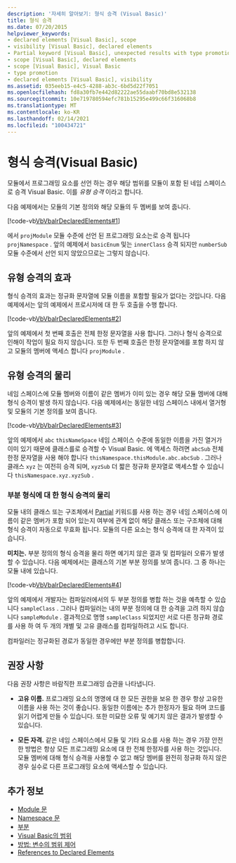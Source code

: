 ```yaml
---
description: '자세히 알아보기: 형식 승격 (Visual Basic)'
title: 형식 승격
ms.date: 07/20/2015
helpviewer_keywords:
- declared elements [Visual Basic], scope
- visibility [Visual Basic], declared elements
- Partial keyword [Visual Basic], unexpected results with type promotion
- scope [Visual Basic], declared elements
- scope [Visual Basic], Visual Basic
- type promotion
- declared elements [Visual Basic], visibility
ms.assetid: 035eeb15-e4c5-4288-ab3c-6bd5d22f7051
ms.openlocfilehash: fd8a30fb7e442d82222ae55daabf70bd8e532138
ms.sourcegitcommit: 10e719780594efc781b15295e499c66f316068b8
ms.translationtype: MT
ms.contentlocale: ko-KR
ms.lasthandoff: 02/14/2021
ms.locfileid: "100434721"
---
```

# <a name="type-promotion-visual-basic"></a>형식 승격(Visual Basic)

모듈에서 프로그래밍 요소를 선언 하는 경우 해당 범위를 모듈이 포함 된 네임 스페이스로 승격 Visual Basic. 이를 *유형 승격* 이라고 합니다.  
  
 다음 예제에서는 모듈의 기본 정의와 해당 모듈의 두 멤버를 보여 줍니다.  
  
 [!code-vb[VbVbalrDeclaredElements#1](~/samples/snippets/visualbasic/VS_Snippets_VBCSharp/VbVbalrDeclaredElements/VB/Class1.vb#1)]  
  
 에서 `projModule` 모듈 수준에 선언 된 프로그래밍 요소는로 승격 됩니다 `projNamespace` . 앞의 예제에서 `basicEnum` 및는 `innerClass` 승격 되지만 `numberSub` 모듈 수준에서 선언 되지 않았으므로는 그렇지 않습니다.  
  
## <a name="effect-of-type-promotion"></a>유형 승격의 효과  

 형식 승격의 효과는 정규화 문자열에 모듈 이름을 포함할 필요가 없다는 것입니다. 다음 예제에서는 앞의 예제에서 프로시저에 대 한 두 호출을 수행 합니다.  
  
 [!code-vb[VbVbalrDeclaredElements#2](~/samples/snippets/visualbasic/VS_Snippets_VBCSharp/VbVbalrDeclaredElements/VB/Class1.vb#2)]  
  
 앞의 예제에서 첫 번째 호출은 전체 한정 문자열을 사용 합니다. 그러나 형식 승격으로 인해이 작업이 필요 하지 않습니다. 또한 두 번째 호출은 한정 문자열에를 포함 하지 않고 모듈의 멤버에 액세스 합니다 `projModule` .  
  
## <a name="defeat-of-type-promotion"></a>유형 승격의 물리  

 네임 스페이스에 모듈 멤버와 이름이 같은 멤버가 이미 있는 경우 해당 모듈 멤버에 대해 형식 승격이 발생 하지 않습니다. 다음 예제에서는 동일한 네임 스페이스 내에서 열거형 및 모듈의 기본 정의를 보여 줍니다.  
  
 [!code-vb[VbVbalrDeclaredElements#3](~/samples/snippets/visualbasic/VS_Snippets_VBCSharp/VbVbalrDeclaredElements/VB/Class1.vb#3)]  
  
 앞의 예제에서 `abc` `thisNameSpace` 네임 스페이스 수준에 동일한 이름을 가진 열거가 이미 있기 때문에 클래스를로 승격할 수 Visual Basic. 에 액세스 하려면 `abcSub` 전체 한정 문자열을 사용 해야 합니다 `thisNamespace.thisModule.abc.abcSub` . 그러나 클래스 `xyz` 는 여전히 승격 되며, `xyzSub` 더 짧은 정규화 문자열로 액세스할 수 있습니다 `thisNamespace.xyz.xyzSub` .  
  
### <a name="defeat-of-type-promotion-for-partial-types"></a>부분 형식에 대 한 형식 승격의 물리  

 모듈 내의 클래스 또는 구조체에서 [Partial](../../../language-reference/modifiers/partial.md) 키워드를 사용 하는 경우 네임 스페이스에 이름이 같은 멤버가 포함 되어 있는지 여부에 관계 없이 해당 클래스 또는 구조체에 대해 형식 승격이 자동으로 무효화 됩니다. 모듈의 다른 요소는 형식 승격에 대 한 자격이 있습니다.  
  
 **미치는.** 부분 정의의 형식 승격을 물리 하면 예기치 않은 결과 및 컴파일러 오류가 발생할 수 있습니다. 다음 예제에서는 클래스의 기본 부분 정의를 보여 줍니다. 그 중 하나는 모듈 내에 있습니다.  
  
 [!code-vb[VbVbalrDeclaredElements#4](~/samples/snippets/visualbasic/VS_Snippets_VBCSharp/VbVbalrDeclaredElements/VB/Class1.vb#4)]  
  
 앞의 예제에서 개발자는 컴파일러에서의 두 부분 정의를 병합 하는 것을 예측할 수 있습니다 `sampleClass` . 그러나 컴파일러는 내의 부분 정의에 대 한 승격을 고려 하지 않습니다 `sampleModule` . 결과적으로 명명 `sampleClass` 되었지만 서로 다른 정규화 경로를 사용 하 여 두 개의 개별 및 고유 클래스를 컴파일하려고 시도 합니다.  
  
 컴파일러는 정규화된 경로가 동일한 경우에만 부분 정의를 병합합니다.  
  
## <a name="recommendations"></a>권장 사항  

 다음 권장 사항은 바람직한 프로그래밍 습관을 나타냅니다.  
  
- **고유 이름.** 프로그래밍 요소의 명명에 대 한 모든 권한을 보유 한 경우 항상 고유한 이름을 사용 하는 것이 좋습니다. 동일한 이름에는 추가 한정자가 필요 하며 코드를 읽기 어렵게 만들 수 있습니다. 또한 미묘한 오류 및 예기치 않은 결과가 발생할 수 있습니다.  
  
- **모든 자격.** 같은 네임 스페이스에서 모듈 및 기타 요소를 사용 하는 경우 가장 안전한 방법은 항상 모든 프로그래밍 요소에 대 한 전체 한정자를 사용 하는 것입니다. 모듈 멤버에 대해 형식 승격을 사용할 수 없고 해당 멤버를 완전히 정규화 하지 않은 경우 실수로 다른 프로그래밍 요소에 액세스할 수 있습니다.  
  
## <a name="see-also"></a>추가 정보

- [Module 문](../../../language-reference/statements/module-statement.md)
- [Namespace 문](../../../language-reference/statements/namespace-statement.md)
- [부분](../../../language-reference/modifiers/partial.md)
- [Visual Basic의 범위](scope.md)
- [방법: 변수의 범위 제어](how-to-control-the-scope-of-a-variable.md)
- [References to Declared Elements](references-to-declared-elements.md)
